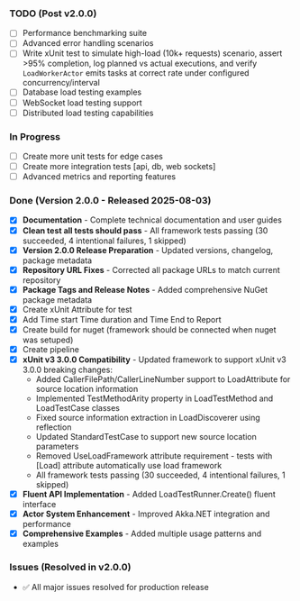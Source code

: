 ### TODO (Post v2.0.0)
- [ ] Performance benchmarking suite
- [ ] Advanced error handling scenarios
- [ ] Write xUnit test to simulate high-load (10k+ requests) scenario, assert >95% completion, log planned vs actual executions, and verify `LoadWorkerActor` emits tasks at correct rate under configured concurrency/interval
- [ ] Database load testing examples
- [ ] WebSocket load testing support
- [ ] Distributed load testing capabilities

### In Progress
- [ ] Create more unit tests for edge cases
- [ ] Create more integration tests [api, db, web sockets]
- [ ] Advanced metrics and reporting features

### Done  (Version 2.0.0 - Released 2025-08-03)
- [x] **Documentation** - Complete technical documentation and user guides
- [x] **Clean test all tests should pass** - All framework tests passing (30 succeeded, 4 intentional failures, 1 skipped)
- [x] **Version 2.0.0 Release Preparation** - Updated versions, changelog, package metadata
- [x] **Repository URL Fixes** - Corrected all package URLs to match current repository
- [x] **Package Tags and Release Notes** - Added comprehensive NuGet package metadata
- [x] Create xUnit Attribute for test
- [x] Add Time start Time duration and Time End to Report
- [x] Create build for nuget (framework should be connected when nuget was setuped)
- [x] Create pipeline
- [x] **xUnit v3 3.0.0 Compatibility** - Updated framework to support xUnit v3 3.0.0 breaking changes:
  - Added CallerFilePath/CallerLineNumber support to LoadAttribute for source location information
  - Implemented TestMethodArity property in LoadTestMethod and LoadTestCase classes
  - Fixed source information extraction in LoadDiscoverer using reflection
  - Updated StandardTestCase to support new source location parameters
  - Removed UseLoadFramework attribute requirement - tests with [Load] attribute automatically use load framework
  - All framework tests passing (30 succeeded, 4 intentional failures, 1 skipped)
- [x] **Fluent API Implementation** - Added LoadTestRunner.Create() fluent interface
- [x] **Actor System Enhancement** - Improved Akka.NET integration and performance
- [x] **Comprehensive Examples** - Added multiple usage patterns and examples

### Issues (Resolved in v2.0.0)
- ✅ All major issues resolved for production release